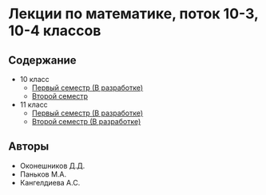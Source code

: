 # Лекции по математике, поток 10-3, 10-4 классов

## Содержание  
* 10 класс
  * [Первый семестр (В разработке)](README.md)
  * [Второй семестр](10/second_semester/second_semester.tex)
* 11 класс
  * [Первый семестр (В разработке)](README.md)
  * [Второй семестр (В разработке)](README.md)
## Авторы  
* Оконешников Д.Д.  
* Паньков М.А.  
* Кангелдиева А.С.  